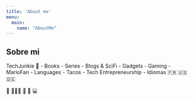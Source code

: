 ```yaml
---
title: 'About me'
menu:
  main:
    name: "AboutMe"
---
```


## Sobre mi

TechJunkie  - Books - Series - Blogs & SciFi - Gadgets - Gaming - MarioFan - Languages - Tacos - Tech Entrepreneurship - Idiomas 🇫🇷 🇺🇸 🇩🇪

🚀 🧑🏽‍💻 🌮 🍕 💻
